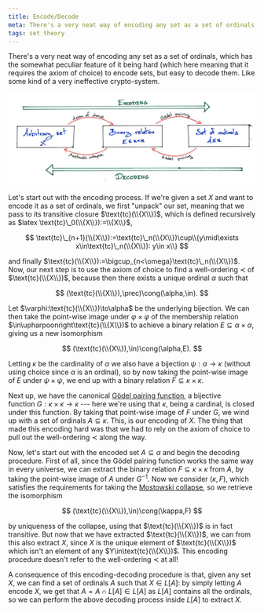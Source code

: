 ```yaml
---
title: Encode/Decode
meta: There's a very neat way of encoding any set as a set of ordinals, which has the somewhat peculiar feature of it being hard (which here meaning that it requires the axiom of choice) to encode sets, but easy to decode them. Like some kind of a very ineffective crypto-system.
tags: set theory
---
```


There's a very neat way of encoding any set as a set of ordinals, which has the
somewhat peculiar feature of it being hard (which here meaning that it requires the
axiom of choice) to encode sets, but easy to decode them. Like some kind of a very
ineffective crypto-system.

<img
  src="/src/assets/img/encode-decode.webp"
  alt="A diagram showing the steps to encode an arbitrary set as a set of ordinals, and
  how to decode the ordinals back to the original set"
  class="invert-on-darkmode"
/>

Let's start out with the encoding process. If we're given a set $X$ and want to
encode it as a set of ordinals, we first "unpack" our set, meaning that we pass to its
transitive closure $\text{tc}(\\{X\\})$, which is defined recursively as $latex
\text{tc}\_0(\\{X\\}):=\\{X\\}$,

$$
\text{tc}\_{n+1}(\\{X\\}):=\text{tc}\_n(\\{X\\})\cup\\{y\mid\exists
x\in\text{tc}\_n(\\{X\\}): y\in x\\}
$$

and finally $\text{tc}(\\{X\\}):=\bigcup_{n<\omega}\text{tc}\_n(\\{X\\})$. Now, our
next step is to use the axiom of choice to find a well-ordering $\prec$ of
$\text{tc}(\\{X\\})$, because then there exists a unique ordinal $\alpha$ such that

$$ (\text{tc}(\\{X\\}),\prec)\cong(\alpha,\in). $$

Let $\varphi:\text{tc}(\\{X\\})\to\alpha$ be the underlying bijection. We can then take
the point-wise image under $\varphi\times\varphi$ of the membership relation
$\in\upharpoonright\text{tc}(\\{X\\})$ to achieve a binary relation
$E\subseteq\alpha\times\alpha$, giving us a new isomorphism

$$ (\text{tc}(\\{X\\}),\in)\cong(\alpha,E). $$

Letting $\kappa$ be the cardinality of $\alpha$ we also have a bijection
$\psi:\alpha\to\kappa$ (without using choice since $\alpha$ is an ordinal), so by now
taking the point-wise image of $E$ under $\psi\times\psi$, we end up with a binary
relation $F\subseteq\kappa\times\kappa$.

Next up, we have the canonical [Gödel pairing
function](https://mathoverflow.net/a/112082/38602), a bijective
function $G:\kappa\times\kappa\to\kappa$ --- here we're using that $\kappa$, being a
cardinal, is closed under this function. By taking that point-wise image of $F$ under
$G$, we wind up with a set of ordinals $A\subseteq\kappa$. This, is our encoding of
$X$. The thing that made this encoding hard was that we had to rely on the axiom of
choice to pull out the well-ordering $\prec$ along the way.

Now, let's start out with the encoded set $A\subseteq\alpha$ and begin the decoding
procedure. First of all, since the Gödel pairing function works the same way in every
universe, we can extract the binary relation $F\subseteq\kappa\times\kappa$ from $A$,
by taking the point-wise image of $A$ under $G^{-1}$. Now we consider $(\kappa,F)$,
which satisfies the requirements for taking the [Mostowski
collapse](https://en.wikipedia.org/wiki/Mostowski_collapse_lemma), so we retrieve the
isomorphism

$$ (\text{tc}(\\{X\\}),\in)\cong(\kappa,F) $$

by uniqueness of the collapse, using that $\text{tc}(\\{X\\})$ is in fact transitive.
But now that we have extracted $\text{tc}(\\{X\\})$, we can from this also extract $X$,
since $X$ is the unique element of $\text{tc}(\\{X\\})$ which isn't an element of any
$Y\in\text{tc}(\\{X\\})$. This encoding procedure doesn't refer to the well-ordering
$\prec$ at all!

A consequence of this encoding-decoding procedure is that, given any set $X$, we can
find a set of ordinals $A$ such that $X\in L[A]$: by simply letting $A$ encode $X$, we
get that $A=A\cap L[A]\in L[A]$ as $L[A]$ contains all the ordinals, so we can perform
the above decoding process inside $L[A]$ to extract $X$.
